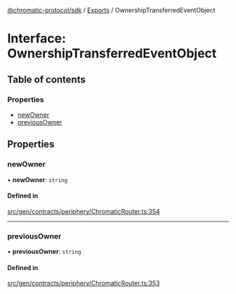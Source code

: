 [@chromatic-protocol/sdk](../README.md) / [Exports](../modules.md) / OwnershipTransferredEventObject

# Interface: OwnershipTransferredEventObject

## Table of contents

### Properties

- [newOwner](OwnershipTransferredEventObject.md#newowner)
- [previousOwner](OwnershipTransferredEventObject.md#previousowner)

## Properties

### newOwner

• **newOwner**: `string`

#### Defined in

[src/gen/contracts/periphery/ChromaticRouter.ts:354](https://github.com/chromatic-protocol/sdk/blob/f027fff/src/gen/contracts/periphery/ChromaticRouter.ts#L354)

___

### previousOwner

• **previousOwner**: `string`

#### Defined in

[src/gen/contracts/periphery/ChromaticRouter.ts:353](https://github.com/chromatic-protocol/sdk/blob/f027fff/src/gen/contracts/periphery/ChromaticRouter.ts#L353)

